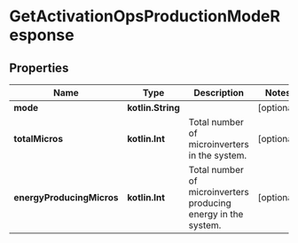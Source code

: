 
# GetActivationOpsProductionModeResponse

## Properties
Name | Type | Description | Notes
------------ | ------------- | ------------- | -------------
**mode** | **kotlin.String** |  |  [optional]
**totalMicros** | **kotlin.Int** | Total number of microinverters in the system. |  [optional]
**energyProducingMicros** | **kotlin.Int** | Total number of microinverters producing energy in the system. |  [optional]



